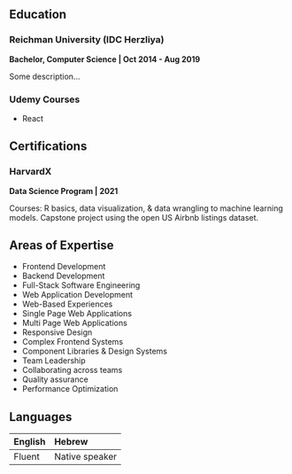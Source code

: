 ## Education

### Reichman University (IDC Herzliya)

**Bachelor, Computer Science | Oct 2014 - Aug 2019**

Some description...

### Udemy Courses

- React

## Certifications

### HarvardX

**Data Science Program | 2021**

Courses: R basics, data visualization, &
data wrangling to machine learning
models. Capstone project using the open
US Airbnb listings dataset.

## Areas of Expertise

- Frontend Development
- Backend Development
- Full-Stack Software Engineering
- Web Application Development
- Web-Based Experiences
- Single Page Web Applications
- Multi Page Web Applications
- Responsive Design
- Complex Frontend Systems
- Component Libraries & Design Systems
- Team Leadership
- Collaborating across teams
- Quality assurance
- Performance Optimization

## Languages

| English | Hebrew         |
| :------ | :------------- |
| Fluent  | Native speaker |

